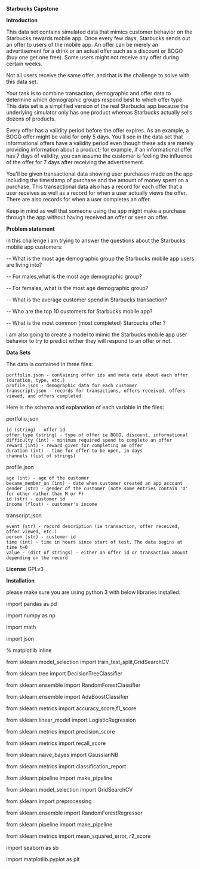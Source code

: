 **Starbucks Capstone**

**Introduction**

This data set contains simulated data that mimics customer behavior on the Starbucks rewards mobile app. Once every few days, Starbucks sends out an offer to users of the mobile app. An offer can be merely an advertisement for a drink or an actual offer such as a discount or BOGO (buy one get one free). Some users might not receive any offer during certain weeks.

Not all users receive the same offer, and that is the challenge to solve with this data set.

Your task is to combine transaction, demographic and offer data to determine which demographic groups respond best to which offer type. This data set is a simplified version of the real Starbucks app because the underlying simulator only has one product whereas Starbucks actually sells dozens of products.

Every offer has a validity period before the offer expires. As an example, a BOGO offer might be valid for only 5 days. You'll see in the data set that informational offers have a validity period even though these ads are merely providing information about a product; for example, if an informational offer has 7 days of validity, you can assume the customer is feeling the influence of the offer for 7 days after receiving the advertisement.

You'll be given transactional data showing user purchases made on the app including the timestamp of purchase and the amount of money spent on a purchase. This transactional data also has a record for each offer that a user receives as well as a record for when a user actually views the offer. There are also records for when a user completes an offer.

Keep in mind as well that someone using the app might make a purchase through the app without having received an offer or seen an offer.



**Problem statement**


in this challenge i am trying to answer the questions about the Starbucks mobile app customers:

 -- What is the most age demographic group the Starbucks mobile app users are living into?
 
 -- For males,what is the most age demographic group?
 
 -- For females, what is the most age demographic group?
 
 -- What is the average customer spend in Starbucks transaction?
 
 -- Who are the top 10 customers for Starbucks mobile app? 
 
 -- What is the most common (most completed) Starbucks offer ?
 
i am also going to create a model to mimic the Starbucks mobile app user behavior to try to predict wither they will respond to an offer or not.



**Data Sets**

The data is contained in three files:

    portfolio.json - containing offer ids and meta data about each offer (duration, type, etc.)
    profile.json - demographic data for each customer
    transcript.json - records for transactions, offers received, offers viewed, and offers completed

Here is the schema and explanation of each variable in the files:

portfolio.json

    id (string) - offer id
    offer_type (string) - type of offer ie BOGO, discount, informational
    difficulty (int) - minimum required spend to complete an offer
    reward (int) - reward given for completing an offer
    duration (int) - time for offer to be open, in days
    channels (list of strings)

profile.json

    age (int) - age of the customer
    became_member_on (int) - date when customer created an app account
    gender (str) - gender of the customer (note some entries contain 'O' for other rather than M or F)
    id (str) - customer id
    income (float) - customer's income

transcript.json

    event (str) - record description (ie transaction, offer received, offer viewed, etc.)
    person (str) - customer id
    time (int) - time in hours since start of test. The data begins at time t=0
    value - (dict of strings) - either an offer id or transaction amount depending on the record

	
**License**
 GPLv3	
	
**Installation**

please make sure you are using python 3 with below libraries installed:

import pandas as pd

import numpy as np

import math

import json

% matplotlib inline

from sklearn.model_selection import train_test_split,GridSearchCV

from sklearn.tree import DecisionTreeClassifier

from sklearn.ensemble import RandomForestClassifier

from sklearn.ensemble import AdaBoostClassifier

from sklearn.metrics import accuracy_score,f1_score

from sklearn.linear_model import LogisticRegression

from sklearn.metrics import precision_score

from sklearn.metrics import recall_score

from sklearn.naive_bayes import GaussianNB

from sklearn.metrics import classification_report

from sklearn.pipeline import make_pipeline

from sklearn.model_selection import GridSearchCV

from sklearn import preprocessing

from sklearn.ensemble import RandomForestRegressor

from sklearn.pipeline import make_pipeline

from sklearn.metrics import mean_squared_error, r2_score

import seaborn as sb

import matplotlib.pyplot as plt
